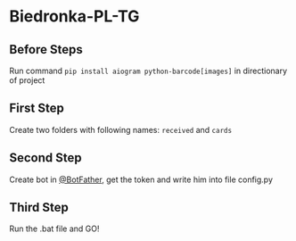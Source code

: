# Biedronka-PL-TG
## Before Steps
Run command `pip install aiogram python-barcode[images]` in directionary of project
## First Step
Create two folders with following names: `received` and `cards`
## Second Step
Create bot in [@BotFather](https://t.me/BotFather), get the token and write him into file config.py
## Third Step
Run the .bat file and GO!
